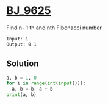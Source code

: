 # [BJ_9625](https://acmicpc.net/problem/9625)

Find n- 1 th and nth Fibonacci number

```txt
Input: 1
Output: 0 1
```

## Solution

```py
a, b = 1, 0
for i in range(int(input())):
  a, b = b, a + b
print(a, b)
```
